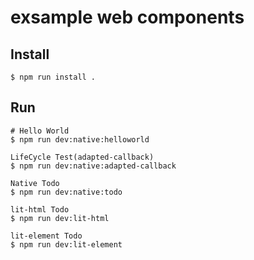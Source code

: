 # exsample web components

## Install

`$ npm run install .`

## Run

```
# Hello World
$ npm run dev:native:helloworld

LifeCycle Test(adapted-callback)
$ npm run dev:native:adapted-callback

Native Todo
$ npm run dev:native:todo

lit-html Todo
$ npm run dev:lit-html

lit-element Todo
$ npm run dev:lit-element
```
